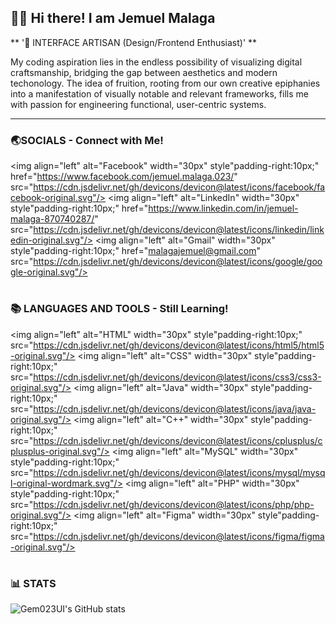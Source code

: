 ## 🙋‍♂️ Hi there! I am Jemuel Malaga

** '🎨 INTERFACE ARTISAN (Design/Frontend Enthusiast)' **

My coding aspiration lies in the endless possibility of visualizing digital craftsmanship, bridging the gap between aesthetics and modern techonology. The idea of fruition, rooting from our own creative epiphanies into a manifestation of visually notable and relevant frameworks, fills me with passion for engineering functional, user-centric systems.

---

### 🌏SOCIALS - Connect with Me!

<img align="left" alt="Facebook" width="30px" style"padding-right:10px;" href="https://www.facebook.com/jemuel.malaga.023/" src="https://cdn.jsdelivr.net/gh/devicons/devicon@latest/icons/facebook/facebook-original.svg"/>
<img align="left" alt="LinkedIn" width="30px" style"padding-right:10px;" href="https://www.linkedin.com/in/jemuel-malaga-870740287/" src="https://cdn.jsdelivr.net/gh/devicons/devicon@latest/icons/linkedin/linkedin-original.svg"/>
<img align="left" alt="Gmail" width="30px" style"padding-right:10px;" href="malagajemuel@gmail.com" src="https://cdn.jsdelivr.net/gh/devicons/devicon@latest/icons/google/google-original.svg"/>
<br />

#

### 📚 LANGUAGES AND TOOLS - Still Learning!

<img align="left" alt="HTML" width="30px" style"padding-right:10px;" src="https://cdn.jsdelivr.net/gh/devicons/devicon@latest/icons/html5/html5-original.svg"/>
<img align="left" alt="CSS" width="30px" style"padding-right:10px;" src="https://cdn.jsdelivr.net/gh/devicons/devicon@latest/icons/css3/css3-original.svg"/>
<img align="left" alt="Java" width="30px" style"padding-right:10px;" src="https://cdn.jsdelivr.net/gh/devicons/devicon@latest/icons/java/java-original.svg"/>
<img align="left" alt="C++" width="30px" style"padding-right:10px;" src="https://cdn.jsdelivr.net/gh/devicons/devicon@latest/icons/cplusplus/cplusplus-original.svg"/>
<img align="left" alt="MySQL" width="30px" style"padding-right:10px;" src="https://cdn.jsdelivr.net/gh/devicons/devicon@latest/icons/mysql/mysql-original-wordmark.svg"/>
<img align="left" alt="PHP" width="30px" style"padding-right:10px;" src="https://cdn.jsdelivr.net/gh/devicons/devicon@latest/icons/php/php-original.svg"/>
<img align="left" alt="Figma" width="30px" style"padding-right:10px;" src="https://cdn.jsdelivr.net/gh/devicons/devicon@latest/icons/figma/figma-original.svg"/>
<br />

#

### 📊 STATS

![Gem023UI's GitHub stats](https://github-readme-stats.vercel.app/api?username=Gem023UI&show_icons=true&theme=algolia)
